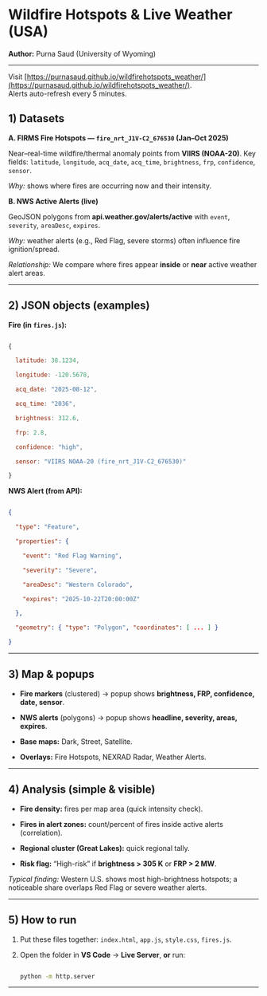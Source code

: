 # Wildfire Hotspots & Live Weather (USA)



**Author:** Purna Saud (University of Wyoming)


---
Visit [https://purnasaud.github.io/wildfirehotspots_weather/](https://purnasaud.github.io/wildfirehotspots_weather/).  
Alerts auto-refresh every 5 minutes.


## 1) Datasets 


**A. FIRMS Fire Hotspots — `fire_nrt_J1V-C2_676530` (Jan–Oct 2025)**

Near–real-time wildfire/thermal anomaly points from **VIIRS (NOAA-20)**. Key fields: `latitude`, `longitude`, `acq_date`, `acq_time`, `brightness`, `frp`, `confidence`, `sensor`.

*Why:* shows where fires are occurring now and their intensity.


**B. NWS Active Alerts (live)**

GeoJSON polygons from **api.weather.gov/alerts/active** with `event`, `severity`, `areaDesc`, `expires`.

*Why:* weather alerts (e.g., Red Flag, severe storms) often influence fire ignition/spread.


*Relationship:* We compare where fires appear **inside** or **near** active weather alert areas.


---


## 2) JSON objects (examples)


**Fire (in `fires.js`):**


```js

{

  latitude: 38.1234,

  longitude: -120.5678,

  acq_date: "2025-08-12",

  acq_time: "2036",

  brightness: 312.6,

  frp: 2.8,

  confidence: "high",

  sensor: "VIIRS NOAA-20 (fire_nrt_J1V-C2_676530)"

}

```


**NWS Alert (from API):**


```json

{

  "type": "Feature",

  "properties": {

    "event": "Red Flag Warning",

    "severity": "Severe",

    "areaDesc": "Western Colorado",

    "expires": "2025-10-22T20:00:00Z"

  },

  "geometry": { "type": "Polygon", "coordinates": [ ... ] }

}

```


---


## 3) Map & popups


* **Fire markers** (clustered) → popup shows **brightness, FRP, confidence, date, sensor**.

* **NWS alerts** (polygons) → popup shows **headline, severity, areas, expires**.

* **Base maps:** Dark, Street, Satellite.

* **Overlays:** Fire Hotspots, NEXRAD Radar, Weather Alerts.


---


## 4) Analysis (simple & visible)


* **Fire density:** fires per map area (quick intensity check).

* **Fires in alert zones:** count/percent of fires inside active alerts (correlation).

* **Regional cluster (Great Lakes):** quick regional tally.

* **Risk flag:** “High-risk” if **brightness > 305 K** or **FRP > 2 MW**.


*Typical finding:* Western U.S. shows most high-brightness hotspots; a noticeable share overlaps Red Flag or severe weather alerts.


---


## 5) How to run


1. Put these files together: `index.html`, `app.js`, `style.css`, `fires.js`.

2. Open the folder in **VS Code** → **Live Server**, **or** run:


   ```bash

   python -m http.server

   ```




---


